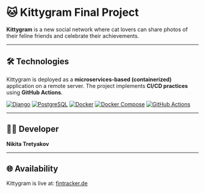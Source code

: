 # 🐱 Kittygram Final Project

**Kittygram** is a new social network where cat lovers can share photos of their feline friends and celebrate their achievements.

---

## 🛠️ Technologies

Kittygram is deployed as a **microservices-based (containerized)** application on a remote server.
The project implements **CI/CD practices** using **GitHub Actions**.

[![Django](https://img.shields.io/badge/-Django-092E20?style=flat&logo=django&logoColor=white)](https://www.djangoproject.com/)
[![PostgreSQL](https://img.shields.io/badge/-PostgreSQL-336791?style=flat&logo=postgresql&logoColor=white)](https://www.postgresql.org/)
[![Docker](https://img.shields.io/badge/-Docker-2496ED?style=flat&logo=docker&logoColor=white)](https://www.docker.com/)
[![Docker Compose](https://img.shields.io/badge/-Docker--compose-2496ED?style=flat&logo=docker&logoColor=white)](https://docs.docker.com/compose/)
[![GitHub Actions](https://img.shields.io/badge/-GitHub%20Actions-2088FF?style=flat&logo=githubactions&logoColor=white)](https://github.com/features/actions)

---

## 👨‍💻 Developer

**Nikita Tretyakov**

---

## 🌐 Availability

Kittygram is live at: [fintracker.de](https://fintracker.de)
